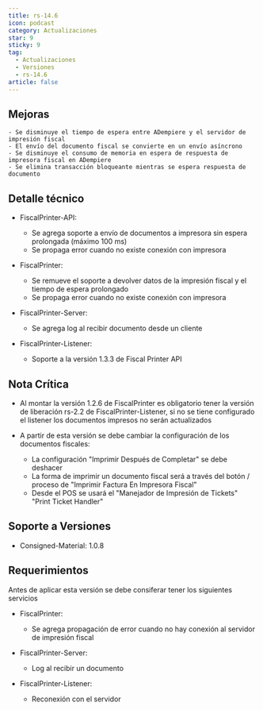 ```yaml
---
title: rs-14.6
icon: podcast
category: Actualizaciones
star: 9
sticky: 9
tag:
  - Actualizaciones
  - Versiones
  - rs-14.6
article: false
---
```


## Mejoras

    - Se disminuye el tiempo de espera entre ADempiere y el servidor de impresión fiscal
    - El envío del documento fiscal se convierte en un envío asíncrono
    - Se disminuye el consumo de memoria en espera de respuesta de impresora fiscal en ADempiere
    - Se elimina transacción bloqueante mientras se espera respuesta de documento

## Detalle técnico

- FiscalPrinter-API:
  
  - Se agrega soporte a envío de documentos a impresora sin espera prolongada (máximo 100 ms)
  - Se propaga error cuando no existe conexión con impresora

- FiscalPrinter:
  
  - Se remueve el soporte a devolver datos de la impresión fiscal y el tiempo de espera prolongado
  - Se propaga error cuando no existe conexión con impresora

- FiscalPrinter-Server:

  - Se agrega log al recibir documento desde un cliente

- FiscalPrinter-Listener:

  - Soporte a la versión 1.3.3 de Fiscal Printer API

## Nota Crítica

- Al montar la versión 1.2.6 de FiscalPrinter es obligatorio tener la versión de liberación rs-2.2 de FiscalPrinter-Listener, si no se tiene configurado el listener los documentos impresos no serán actualizados
- A partir de esta versión se debe cambiar la configuración de los documentos fiscales:

  - La configuración "Imprimir Después de Completar" se debe deshacer
  - La forma de imprimir un documento fiscal será a través del botón / proceso de "Imprimir Factura En Impresora Fiscal"
  - Desde el POS se usará el "Manejador de Impresión de Tickets" "Print Ticket Handler"

## Soporte a Versiones

- Consigned-Material: 1.0.8

## Requerimientos

Antes de aplicar esta versión se debe consiferar tener los siguientes servicios

- FiscalPrinter:

  - Se agrega propagación de error cuando no hay conexión al servidor de impresión fiscal

- FiscalPrinter-Server:

  - Log al recibir un documento

- FiscalPrinter-Listener:

  - Reconexión con el servidor
